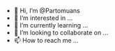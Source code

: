 - 👋 Hi, I’m @Partomuans
- 👀 I’m interested in ...
- 🌱 I’m currently learning ...
- 💞️ I’m looking to collaborate on ...
- 📫 How to reach me ...

<!---
Partomuans/Partomuans is a ✨ special ✨ repository because its `README.md` (this file) appears on your GitHub profile.
You can click the Preview link to take a look at your changes.
--->
